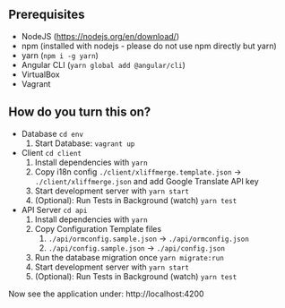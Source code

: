 

## Prerequisites

- NodeJS (https://nodejs.org/en/download/)
- npm (installed with nodejs - please do not use npm directly but yarn) 
- yarn (`npm i -g yarn`)
- Angular CLI (`yarn global add @angular/cli`)
- VirtualBox
- Vagrant

## How do you turn this on?


- Database `cd env`
    1. Start Database: `vagrant up` 
- Client `cd client`
    1. Install dependencies with `yarn`
    1. Copy i18n config `./client/xliffmerge.template.json` -> `./client/xliffmerge.json` and add Google Translate API key
    1. Start development server with `yarn start`
    1. (Optional): Run Tests in Background (watch) `yarn test` 
- API Server `cd api`
    1. Install dependencies with `yarn`
    1. Copy Configuration Template files 
        1. `./api/ormconfig.sample.json` -> `./api/ormconfig.json`
        1. `./api/config.sample.json` -> `./api/config.json`
    1. Run the database migration once `yarn migrate:run`
    1. Start development server with `yarn start`
    1. (Optional): Run Tests in Background (watch) `yarn test` 

Now see the application under: http://localhost:4200
